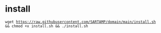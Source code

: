 # install
<code><pre>wget https://raw.githubusercontent.com/SARTAMP/domain/main/install.sh && chmod +x install.sh && ./install.sh</code></pre>
